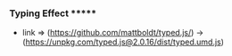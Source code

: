 ### Typing Effect *****
 - link => (https://github.com/mattboldt/typed.js/) -> (https://unpkg.com/typed.js@2.0.16/dist/typed.umd.js)